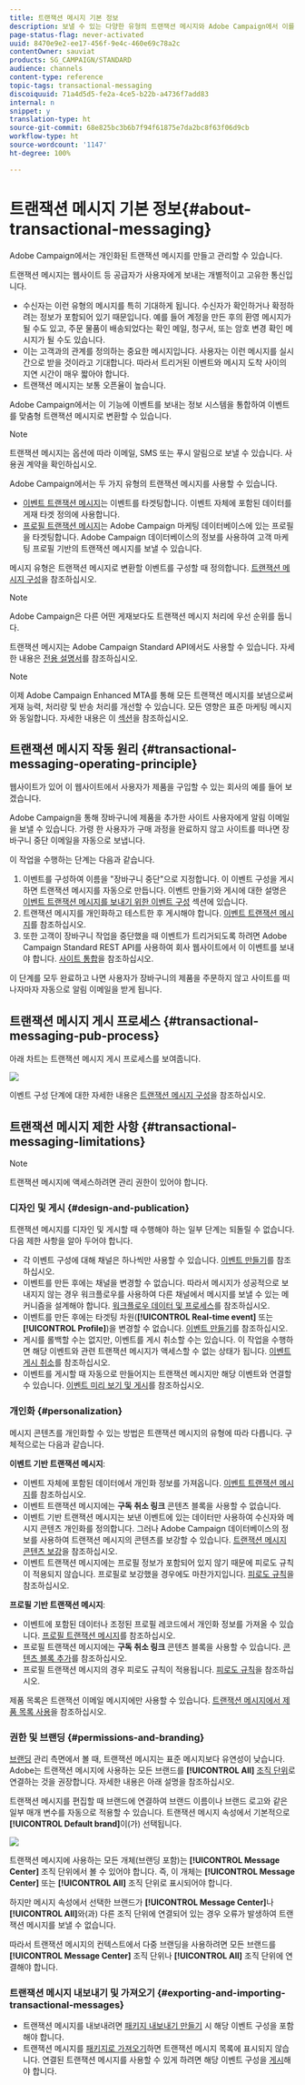 ```yaml
---
title: 트랜잭션 메시지 기본 정보
description: 보낼 수 있는 다양한 유형의 트랜잭션 메시지와 Adobe Campaign에서 이를 사용하는 방법에 대해 살펴봅니다.
page-status-flag: never-activated
uuid: 8470e9e2-ee17-456f-9e4c-460e69c78a2c
contentOwner: sauviat
products: SG_CAMPAIGN/STANDARD
audience: channels
content-type: reference
topic-tags: transactional-messaging
discoiquuid: 71a4d5d5-fe2a-4ce5-b22b-a4736f7add83
internal: n
snippet: y
translation-type: ht
source-git-commit: 68e825bc3b6b7f94f61875e7da2bc8f63f06d9cb
workflow-type: ht
source-wordcount: '1147'
ht-degree: 100%

---
```



# 트랜잭션 메시지 기본 정보{#about-transactional-messaging}

Adobe Campaign에서는 개인화된 트랜잭션 메시지를 만들고 관리할 수 있습니다.

트랜잭션 메시지는 웹사이트 등 공급자가 사용자에게 보내는 개별적이고 고유한 통신입니다.

* 수신자는 이런 유형의 메시지를 특히 기대하게 됩니다. 수신자가 확인하거나 확정하려는 정보가 포함되어 있기 때문입니다. 예를 들어 계정을 만든 후의 환영 메시지가 될 수도 있고, 주문 물품이 배송되었다는 확인 메일, 청구서, 또는 암호 변경 확인 메시지가 될 수도 있습니다.
* 이는 고객과의 관계를 정의하는 중요한 메시지입니다. 사용자는 이런 메시지를 실시간으로 받을 것이라고 기대합니다. 따라서 트리거된 이벤트와 메시지 도착 사이의 지연 시간이 매우 짧아야 합니다.
* 트랜잭션 메시지는 보통 오픈율이 높습니다.

Adobe Campaign에서는 이 기능에 이벤트를 보내는 정보 시스템을 통합하여 이벤트를 맞춤형 트랜잭션 메시지로 변환할 수 있습니다.

>[!NOTE]
>
>트랜잭션 메시지는 옵션에 따라 이메일, SMS 또는 푸시 알림으로 보낼 수 있습니다. 사용권 계약을 확인하십시오.

Adobe Campaign에서는 두 가지 유형의 트랜잭션 메시지를 사용할 수 있습니다.

* [이벤트 트랜잭션 메시지](../../channels/using/event-transactional-messages.md)는 이벤트를 타겟팅합니다. 이벤트 자체에 포함된 데이터를 게재 타겟 정의에 사용합니다.
* [프로필 트랜잭션 메시지](../../channels/using/profile-transactional-messages.md)는 Adobe Campaign 마케팅 데이터베이스에 있는 프로필을 타겟팅합니다. Adobe Campaign 데이터베이스의 정보를 사용하여 고객 마케팅 프로필 기반의 트랜잭션 메시지를 보낼 수 있습니다.

메시지 유형은 트랜잭션 메시지로 변환할 이벤트를 구성할 때 정의합니다. [트랜잭션 메시지 구성](../../administration/using/configuring-transactional-messaging.md)을 참조하십시오.

>[!NOTE]
>
>Adobe Campaign은 다른 어떤 게재보다도 트랜잭션 메시지 처리에 우선 순위를 둡니다.

트랜잭션 메시지는 Adobe Campaign Standard API에서도 사용할 수 있습니다. 자세한 내용은 [전용 설명서](../../api/using/managing-transactional-messages.md)를 참조하십시오.

>[!NOTE]
>
>이제 Adobe Campaign Enhanced MTA를 통해 모든 트랜잭션 메시지를 보냄으로써 게재 능력, 처리량 및 반송 처리를 개선할 수 있습니다. 모든 영향은 표준 마케팅 메시지와 동일합니다. 자세한 내용은 이 [섹션](../../administration/using/configuring-email-channel.md)을 참조하십시오.

## 트랜잭션 메시지 작동 원리 {#transactional-messaging-operating-principle}

웹사이트가 있어 이 웹사이트에서 사용자가 제품을 구입할 수 있는 회사의 예를 들어 보겠습니다.

Adobe Campaign을 통해 장바구니에 제품을 추가한 사이트 사용자에게 알림 이메일을 보낼 수 있습니다. 가령 한 사용자가 구매 과정을 완료하지 않고 사이트를 떠나면 장바구니 중단 이메일을 자동으로 보냅니다.

이 작업을 수행하는 단계는 다음과 같습니다.

1. 이벤트를 구성하여 이름을 &quot;장바구니 중단&quot;으로 지정합니다. 이 이벤트 구성을 게시하면 트랜잭션 메시지를 자동으로 만듭니다. 이벤트 만들기와 게시에 대한 설명은 [이벤트 트랜잭션 메시지를 보내기 위한 이벤트 구성](../../administration/using/configuring-transactional-messaging.md#use-case--configuring-an-event-to-send-a-transactional-message) 섹션에 있습니다.
1. 트랜잭션 메시지를 개인화하고 테스트한 후 게시해야 합니다. [이벤트 트랜잭션 메시지](../../channels/using/event-transactional-messages.md)를 참조하십시오.
1. 또한 고객이 장바구니 작업을 중단했을 때 이벤트가 트리거되도록 하려면 Adobe Campaign Standard REST API를 사용하여 회사 웹사이트에서 이 이벤트를 보내야 합니다. [사이트 통합](../../administration/using/configuring-transactional-messaging.md#integrating-the-triggering-of-the-event-in-a-website)을 참조하십시오.

이 단계를 모두 완료하고 나면 사용자가 장바구니의 제품을 주문하지 않고 사이트를 떠나자마자 자동으로 알림 이메일을 받게 됩니다.

## 트랜잭션 메시지 게시 프로세스 {#transactional-messaging-pub-process}

아래 차트는 트랜잭션 메시지 게시 프로세스를 보여줍니다.

![](assets/message-center_pub-process.png)

이벤트 구성 단계에 대한 자세한 내용은 [트랜잭션 메시지 구성](../../administration/using/configuring-transactional-messaging.md)을 참조하십시오.

## 트랜잭션 메시지 제한 사항 {#transactional-messaging-limitations}

>[!NOTE]
>
>트랜잭션 메시지에 액세스하려면 관리 권한이 있어야 합니다.

### 디자인 및 게시 {#design-and-publication}

트랜잭션 메시지를 디자인 및 게시할 때 수행해야 하는 일부 단계는 되돌릴 수 없습니다. 다음 제한 사항을 알아 두어야 합니다.

* 각 이벤트 구성에 대해 채널은 하나씩만 사용할 수 있습니다. [이벤트 만들기](../../administration/using/configuring-transactional-messaging.md#creating-an-event)를 참조하십시오.
* 이벤트를 만든 후에는 채널을 변경할 수 없습니다. 따라서 메시지가 성공적으로 보내지지 않는 경우 워크플로우를 사용하여 다른 채널에서 메시지를 보낼 수 있는 메커니즘을 설계해야 합니다. [워크플로우 데이터 및 프로세스](../../automating/using/get-started-workflows.md)를 참조하십시오.
* 이벤트를 만든 후에는 타겟팅 차원(**[!UICONTROL Real-time event]** 또는 **[!UICONTROL Profile]**)을 변경할 수 없습니다. [이벤트 만들기](../../administration/using/configuring-transactional-messaging.md#creating-an-event)를 참조하십시오.
* 게시를 롤백할 수는 없지만, 이벤트를 게시 취소할 수는 있습니다. 이 작업을 수행하면 해당 이벤트와 관련 트랜잭션 메시지가 액세스할 수 없는 상태가 됩니다. [이벤트 게시 취소](../../administration/using/configuring-transactional-messaging.md#unpublishing-an-event)를 참조하십시오.
* 이벤트를 게시할 때 자동으로 만들어지는 트랜잭션 메시지만 해당 이벤트와 연결할 수 있습니다. [이벤트 미리 보기 및 게시](../../administration/using/configuring-transactional-messaging.md#previewing-and-publishing-the-event)를 참조하십시오.

### 개인화 {#personalization}

메시지 콘텐츠를 개인화할 수 있는 방법은 트랜잭션 메시지의 유형에 따라 다릅니다. 구체적으로는 다음과 같습니다.

**이벤트 기반 트랜잭션 메시지**:

* 이벤트 자체에 포함된 데이터에서 개인화 정보를 가져옵니다. [이벤트 트랜잭션 메시지](../../channels/using/event-transactional-messages.md)를 참조하십시오.
* 이벤트 트랜잭션 메시지에는 **구독 취소 링크** 콘텐츠 블록을 사용할 수 없습니다.
* 이벤트 기반 트랜잭션 메시지는 보낸 이벤트에 있는 데이터만 사용하여 수신자와 메시지 콘텐츠 개인화를 정의합니다. 그러나 Adobe Campaign 데이터베이스의 정보를 사용하여 트랜잭션 메시지의 콘텐츠를 보강할 수 있습니다. [트랜잭션 메시지 콘텐츠 보강](../../administration/using/configuring-transactional-messaging.md#enriching-the-transactional-message-content)을 참조하십시오.
* 이벤트 트랜잭션 메시지에는 프로필 정보가 포함되어 있지 않기 때문에 피로도 규칙이 적용되지 않습니다. 프로필로 보강했을 경우에도 마찬가지입니다. [피로도 규칙](../../sending/using/fatigue-rules.md)을 참조하십시오.

**프로필 기반 트랜잭션 메시지**:

* 이벤트에 포함된 데이터나 조정된 프로필 레코드에서 개인화 정보를 가져올 수 있습니다. [프로필 트랜잭션 메시지](../../channels/using/profile-transactional-messages.md)를 참조하십시오.
* 프로필 트랜잭션 메시지에는 **구독 취소 링크** 콘텐츠 블록을 사용할 수 있습니다. [콘텐츠 블록 추가](../../designing/using/personalization.md#adding-a-content-block)를 참조하십시오.
* 프로필 트랜잭션 메시지의 경우 피로도 규칙이 적용됩니다. [피로도 규칙](../../sending/using/fatigue-rules.md)을 참조하십시오.

제품 목록은 트랜잭션 이메일 메시지에만 사용할 수 있습니다. [트랜잭션 메시지에서 제품 목록 사용](../../channels/using/event-transactional-messages.md#using-product-listings-in-a-transactional-message)을 참조하십시오.

### 권한 및 브랜딩 {#permissions-and-branding}

[브랜딩](../../administration/using/branding.md) 관리 측면에서 볼 때, 트랜잭션 메시지는 표준 메시지보다 유연성이 낮습니다. Adobe는 트랜잭션 메시지에 사용하는 모든 브랜드를 **[!UICONTROL All]** [ 조직 단위](../../administration/using/organizational-units.md)로 연결하는 것을 권장합니다. 자세한 내용은 아래 설명을 참조하십시오.

트랜잭션 메시지를 편집할 때 브랜드에 연결하여 브랜드 이름이나 브랜드 로고와 같은 일부 매개 변수를 자동으로 적용할 수 있습니다. 트랜잭션 메시지 속성에서 기본적으로 **[!UICONTROL Default brand]**&#x200B;이(가) 선택됩니다.

![](assets/message-center_branding.png)

트랜잭션 메시지에 사용하는 모든 개체(브랜딩 포함)는 **[!UICONTROL Message Center]** 조직 단위에서 볼 수 있어야 합니다. 즉, 이 개체는 **[!UICONTROL Message Center]** 또는 **[!UICONTROL All]** 조직 단위로 표시되어야 합니다.

하지만 메시지 속성에서 선택한 브랜드가 **[!UICONTROL Message Center]**&#x200B;나 **[!UICONTROL All]**&#x200B;와(과) 다른 조직 단위에 연결되어 있는 경우 오류가 발생하여 트랜잭션 메시지를 보낼 수 없습니다.

따라서 트랜잭션 메시지의 컨텍스트에서 다중 브랜딩을 사용하려면 모든 브랜드를 **[!UICONTROL Message Center]** 조직 단위나 **[!UICONTROL All]** 조직 단위에 연결해야 합니다.

### 트랜잭션 메시지 내보내기 및 가져오기 {#exporting-and-importing-transactional-messages}

* 트랜잭션 메시지를 내보내려면 [패키지 내보내기 만들기](../../automating/using/managing-packages.md#creating-a-package) 시 해당 이벤트 구성을 포함해야 합니다.
* 트랜잭션 메시지를 [패키지로 가져오기](../../automating/using/managing-packages.md#importing-a-package)하면 트랜잭션 메시지 목록에 표시되지 않습니다. 연결된 트랜잭션 메시지를 사용할 수 있게 하려면 해당 이벤트 구성을 [게시](../../administration/using/configuring-transactional-messaging.md#previewing-and-publishing-the-event)해야 합니다.


